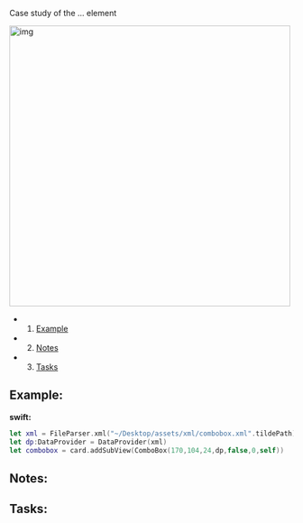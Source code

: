 Case study of the ... element<!--more-->

 <img width="498" alt="img" src="https://dl.dropboxusercontent.com/u/2559476/combobox_demo.mov.gif">
 
- 1. [Example](#example) 
- 2. [Notes](#notes) 
- 3. [Tasks](#tasks) 

## Example:

**swift:**  

```swift
let xml = FileParser.xml("~/Desktop/assets/xml/combobox.xml".tildePath)
let dp:DataProvider = DataProvider(xml)
let combobox = card.addSubView(ComboBox(170,104,24,dp,false,0,self))
```

## Notes:



## Tasks:
